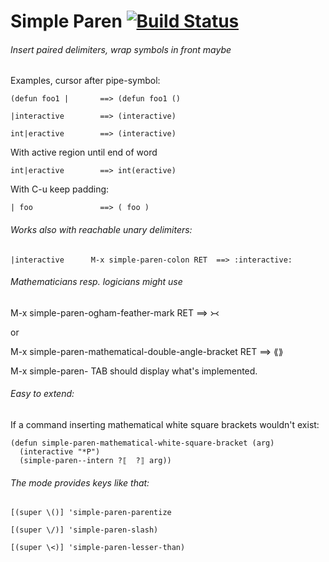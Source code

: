 Simple Paren [![Build Status](https://travis-ci.org/andreas-roehler/simple-paren.svg?branch=master)](https://travis-ci.org/andreas-roehler/simple-paren)
===

###### Insert paired delimiters, wrap symbols in front maybe

Examples, cursor after pipe-symbol:

    (defun foo1 |       ==> (defun foo1 () 

    |interactive        ==> (interactive)

    int|eractive        ==> (interactive)

With active region until end of word

    int|eractive        ==> int(eractive)

With C-u keep padding:

    | foo               ==> ( foo ) 

###### Works also with reachable unary delimiters:

    |interactive      M-x simple-paren-colon RET  ==> :interactive:

###### Mathematicians resp. logicians might use

M-x simple-paren-ogham-feather-mark RET ==> ᚛᚜

or

M-x simple-paren-mathematical-double-angle-bracket RET ==> ⟪⟫

M-x simple-paren- TAB should display what's implemented.

###### Easy to extend:

If a command inserting mathematical white square brackets wouldn't exist:

    (defun simple-paren-mathematical-white-square-bracket (arg)
      (interactive "*P")
      (simple-paren--intern ?⟦  ?⟧ arg))

###### The mode provides keys like that:

    [(super \()] 'simple-paren-parentize

    [(super \/)] 'simple-paren-slash)

    [(super \<)] 'simple-paren-lesser-than)




